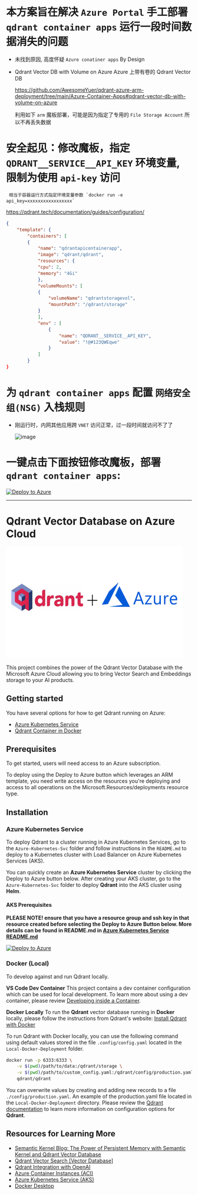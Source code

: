 # 本方案旨在解决 `Azure Portal` 手工部署 `qdrant container apps` 运行一段时间数据消失的问题
   - 未找到原因, 高度怀疑 `Azure conatiner apps` By Design
   - Qdrant Vector DB with Volume on Azure
     Azure 上带有卷的 Qdrant Vector DB
     
     https://github.com/AwesomeYuer/qdrant-azure-arm-deployment/tree/main/Azure-Container-Apps#qdrant-vector-db-with-volume-on-azure

     利用如下 `arm` 魔板部署，可能是因为指定了专用的 `File Storage Account` 所以不再丢失数据

# 安全起见：修改魔板，指定 `QDRANT__SERVICE__API_KEY` 环境变量, 限制为使用 `api-key` 访问
   
     相当于容器运行方式指定环境变量参数 `docker run -e api_key=xxxxxxxxxxxxxxxxx` 

https://qdrant.tech/documentation/guides/configuration/

```json
{
    "template": {
        "containers": [
        {
            "name": "qdrantapicontainerapp",
            "image": "qdrant/qdrant",
            "resources": {
            "cpu": 2,
            "memory": "4Gi"
            },
            "volumeMounts": [
            {
                "volumeName": "qdrantstoragevol",
                "mountPath": "/qdrant/storage"
            }
            ],
            "env" : [
                {
                    "name": "QDRANT__SERVICE__API_KEY",
                    "value": "!@#123QWEqwe"
                }
            ]
        }
}

```

# 为 `qdrant container apps` 配置 `网络安全组(NSG)` 入栈规则
 - 刚运行时，内网其他应用跨 `VNET` 访问正常，过一段时间就访问不了了

   ![image](https://github.com/AwesomeYuer/qdrant-azure-arm-deployment/assets/1026479/fafdc369-8dc8-4ff7-baed-73c4509693b7)


# 一键点击下面按钮修改魔板，部署 `qdrant container apps`:

[![Deploy to Azure](https://aka.ms/deploytoazurebutton)](https://portal.azure.com/#create/Microsoft.Template/uri/https%3A%2F%2Fraw.githubusercontent.com%2FAwesomeYuer%2Fqdrant-azure-arm-deployment%2Fmain%2FAzure-Container-Apps%2FARM-templates%2Fqdrant-aca-deploy.json)


-------------------------------------------------------

# Qdrant Vector Database on Azure Cloud

<img src="./img/qdrant-plus-azure.png" width="480" height="300" />

This project combines the power of the Qdrant Vector Database with the Microsoft Azure Cloud
allowing you to bring Vector Search and Embeddings storage to your AI products.

## Getting started

You have several options for how to get Qdrant running on Azure:

- [Azure Kubernetes Service](Azure-Kubernetes-Svc/README.md)
- [Qdrant Container in Docker](Local-Docker-Deployment/README.md)

## Prerequisites

To get started, users will need access to an Azure subscription.

To deploy using the Deploy to Azure button which leverages an ARM template, you need write access on the resources you're deploying and access to all operations on the Microsoft.Resources/deployments resource type.

## Installation

### Azure Kubernetes Service

To deploy Qdrant to a cluster running in Azure Kubernetes Services, go to the `Azure-Kubernetes-Svc` folder and follow instructions in the `README.md` to deploy to a Kubernetes cluster with Load Balancer on Azure Kubernetes Services (AKS).

You can quickly create an **Azure Kubernetes Service** cluster by clicking the Deploy to Azure button below. After creating your AKS cluster, go to the `Azure-Kubernetes-Svc` folder to deploy **Qdrant** into the AKS cluster using **Helm**.

#### AKS Prerequisites 
**PLEASE NOTE! ensure that you have a resource group and ssh key in that resource created before selecting the Deploy to Azure Button below. More details can be found in README.md in [Azure Kubernetes Service README.md](Azure-Kubernetes-Svc/README.md)**

[![Deploy to Azure](https://aka.ms/deploytoazurebutton)](https://portal.azure.com/#create/Microsoft.Template/uri/https%3A%2F%2Fraw.githubusercontent.com%2FAzure-Samples%2Fqdrant-azure%2Fmain%2FAzure-Kubernetes-Svc%2Faks-arm-deploy.json)

### Docker (Local)

To develop against and run Qdrant locally. 

**VS Code Dev Container**
This project contains a dev container configuration which can be used for local development. To learn more about using a dev container, please review [Developing inside a Container](https://code.visualstudio.com/docs/devcontainers/containers).

**Docker Locally**
To run the **Qdrant** vector database running in **Docker** locally, please follow the instructions from Qdrant's website:
[Install Qdrant with Docker](https://qdrant.tech/documentation/install/#with-docker)

To run Qdrant with Docker locally, you can use the following command using  default values stored in the file `.config/config.yaml` located in the `Local-Docker-Deployment` folder.

```bash
docker run -p 6333:6333 \
    -v $(pwd)/path/to/data:/qdrant/storage \
    -v $(pwd)/path/to/custom_config.yaml:/qdrant/config/production.yaml \
    qdrant/qdrant
```

You can overwrite values by creating and adding new records to a file `./config/production.yaml`. An example of the production.yaml file located in the `Local-Docker-Deployment` directory. Please review the [Qdrant documentation](https://qdrant.tech/documentation/install/#configuration) to learn more information on configuration options for **Qdrant**.

## Resources for Learning More

- [Semantic Kernel Blog: The Power of Persistent Memory with Semantic Kernel and Qdrant Vector Database](https://devblogs.microsoft.com/semantic-kernel/the-power-of-persistent-memory-with-semantic-kernel-and-qdrant-vector-database/)
- [Qdrant Vector Search [Vector Database]](https://qdrant.tech/)
- [Qdrant Integration with OpenAI](https://qdrant.tech/documentation/integrations/#openai)
- [Azure Container Instances (ACI)](https://learn.microsoft.com/azure/container-instances/)
- [Azure Kubernetes Service (AKS)](https://learn.microsoft.com/azure/aks/)
- [Docker Desktop](https://docs.docker.com/desktop/)
